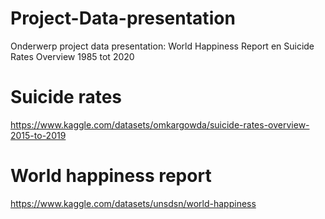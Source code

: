 # Project-Data-presentation
Onderwerp project data presentation: World Happiness Report en Suicide Rates Overview 1985 tot 2020

# Suicide rates
https://www.kaggle.com/datasets/omkargowda/suicide-rates-overview-2015-to-2019

# World happiness report
https://www.kaggle.com/datasets/unsdsn/world-happiness
